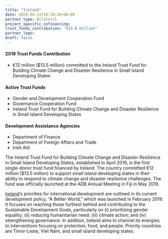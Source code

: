 ```yaml
---
title: "Ireland"
date: 2020-04-11T19:39:20+08:00
partner_type: Bilateral
project_specific_cofinancing:
trust_funds_contribution: "$15.8 million"
partner_logo:
draft: false
---
```


#### 2019 Trust Funds Contribution

* €12 million ($13.5 million) committed to the Ireland Trust Fund for Building Climate Change and Disaster Resilience in Small Island Developing States

#### Active Trust Funds

* Gender and Development Cooperation Fund
* Governance Cooperation Fund
* Ireland Trust Fund for Building Climate Change and Disaster Resilience in Small Island Developing States

#### Development Assistance Agencies

* Department of Finance
* Department of Foreign Affairs and Trade  
* Irish Aid

The Ireland Trust Fund for Building Climate Change and Disaster Resilience in Small Island Developing States, established in April 2019, is the first single-donor trust fund financed by Ireland. The country committed €12 million ($13.5 million) to support small island developing states in their ability to respond to climate change and disaster resilience challenges. The fund was officially launched at the ADB Annual Meeting in Fiji in May 2019.

[Ireland](https://www.adb.org/publications/ireland-fact-sheet)’s priorities for international development are outlined in its current development policy, “A Better World,” which was launched in February 2019. It focuses on reaching those furthest behind and contributing to the Sustainable Development Goals, particularly on (i) prioritizing gender equality; (ii) reducing humanitarian need; (iii) climate action; and (iv) strengthening governance. In addition, Ireland aims to channel its energies to interventions focusing on protection, food, and people. Priority countries are Timor-Leste, Viet Nam, and small island developing states.
